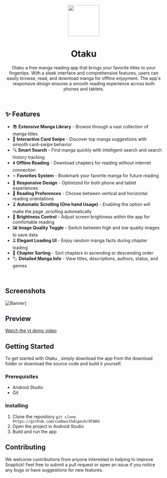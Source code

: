 <div align="center">

<img src="https://res.cloudinary.com/daw9ly1fj/image/upload/v1745687394/otaku_new_logo_png_snnbur.svg" width="100px"/>

# **Otaku**

Otaku a free manga reading app that brings your favorite titles to your fingertips. With a sleek interface and comprehensive features, users can easily browse, read, and download manga for offline enjoyment. The app's responsive design ensures a smooth reading experience across both phones and tablets.


</div>

</div>
<br>
</p>

<p align="center">
    
</p>

## ✨ Features

- 📚 **Extensive Manga Library** - Browse through a vast collection of manga titles
- 🎴 **Interactive Card Swipe** - Discover top manga suggestions with smooth card-swipe behavior
- 🔍 **Smart Search** - Find manga quickly with intelligent search and search history tracking
- ⬇️ **Offline Reading** - Download chapters for reading without internet connection
- ⭐ **Favorites System** - Bookmark your favorite manga for future reading
- 📱 **Responsive Design** - Optimized for both phone and tablet experiences
- 📖 **Reading Preferences** - Choose between vertical and horizontal reading orientations
- ⏳ **Automatic Scrolling (One hand Usage)** - Enabling the option will make the page ,scrolling automatically 
- 🌙 **Brightness Control** - Adjust screen brightness within the app for comfortable reading
- 🖼️ **Image Quality Toggle** - Switch between high and low quality images to save data
- ⏳ **Elegant Loading UI** - Enjoy random manga facts during chapter loading
- 📑 **Chapter Sorting** - Sort chapters in ascending or descending order
- 🏷️ **Detailed Manga Info** - View titles, descriptions, authors, status, and genres

<br>

## Screenshots 

![Banner](https://res.cloudinary.com/daw9ly1fj/image/upload/v1745687385/OtakuBannerwithMockup_new_uat1pd.png)]

## Preview
[Watch the yt demo video](https://youtube.com/shorts/tFb9IUlMxwA?feature=share)

## Getting Started

To get started with Otaku , simply download the app from the download folder or download the source code and build it yourself.

### Prerequisites

- Android Studio
- Git

### Installing

1. Clone the repository
``` git clone https://github.com/codewithdipesh/OTAKU ```
2. Open the project in Android Studio
3. Build and run the app

## Contributing

We welcome contributions from anyone interested in helping to improve Snaptick! Feel free to submit a pull request or open an issue if you notice any bugs or have suggestions for new features.

